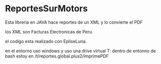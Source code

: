 # ReportesSurMotors
Esta libreria en JAVA hace reportes de un XML y lo convierte el PDF

los XML son Facturas Electronicas de Peru.

el codigo esta realizado con EpliseLuna.

en el entorno uso windows y uso una drive virtual T:
dentro de entonno de bash estoy en /t/reportes.global.plus2/imprimePDF
